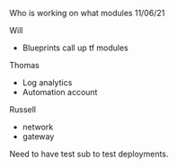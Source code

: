 Who is working on what modules 11/06/21

Will
- Blueprints call up tf modules

Thomas
- Log analytics
- Automation account

Russell
- network
- gateway

Need to have test sub to test deployments.